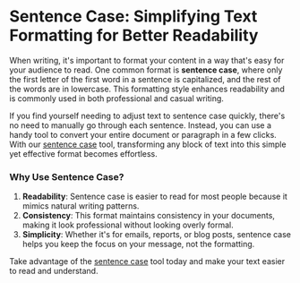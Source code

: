 # Sentence Case: Simplifying Text Formatting for Better Readability

When writing, it's important to format your content in a way that's easy for your audience to read. One common format is **sentence case**, where only the first letter of the first word in a sentence is capitalized, and the rest of the words are in lowercase. This formatting style enhances readability and is commonly used in both professional and casual writing.

If you find yourself needing to adjust text to sentence case quickly, there's no need to manually go through each sentence. Instead, you can use a handy tool to convert your entire document or paragraph in a few clicks. With our [sentence case](https://webastronix.com/tools/case-converter) tool, transforming any block of text into this simple yet effective format becomes effortless.

### Why Use Sentence Case?
1. **Readability**: Sentence case is easier to read for most people because it mimics natural writing patterns.
2. **Consistency**: This format maintains consistency in your documents, making it look professional without looking overly formal.
3. **Simplicity**: Whether it's for emails, reports, or blog posts, sentence case helps you keep the focus on your message, not the formatting.

Take advantage of the [sentence case](https://webastronix.com/tools/case-converter) tool today and make your text easier to read and understand.
